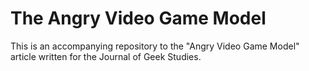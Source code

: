 # The Angry Video Game Model

This is an accompanying repository to the "Angry Video Game Model" article written for the Journal of Geek Studies.